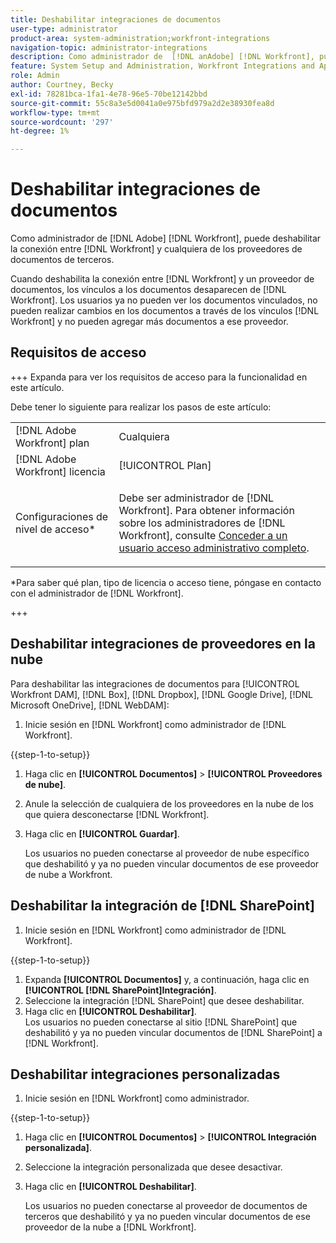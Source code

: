 ```yaml
---
title: Deshabilitar integraciones de documentos
user-type: administrator
product-area: system-administration;workfront-integrations
navigation-topic: administrator-integrations
description: Como administrador de  [!DNL anAdobe] [!DNL Workfront], puede deshabilitar la conexión entre Workfront y cualquiera de los proveedores de documentos de terceros.
feature: System Setup and Administration, Workfront Integrations and Apps, Digital Content and Documents
role: Admin
author: Courtney, Becky
exl-id: 78281bca-1fa1-4e78-96e5-70be12142bbd
source-git-commit: 55c8a3e5d0041a0e975bfd979a2d2e38930fea8d
workflow-type: tm+mt
source-wordcount: '297'
ht-degree: 1%

---
```


# Deshabilitar integraciones de documentos

Como administrador de [!DNL Adobe] [!DNL Workfront], puede deshabilitar la conexión entre [!DNL Workfront] y cualquiera de los proveedores de documentos de terceros.

Cuando deshabilita la conexión entre [!DNL Workfront] y un proveedor de documentos, los vínculos a los documentos desaparecen de [!DNL Workfront]. Los usuarios ya no pueden ver los documentos vinculados, no pueden realizar cambios en los documentos a través de los vínculos [!DNL Workfront] y no pueden agregar más documentos a ese proveedor.

## Requisitos de acceso

+++ Expanda para ver los requisitos de acceso para la funcionalidad en este artículo.

Debe tener lo siguiente para realizar los pasos de este artículo:

<table style="table-layout:auto"> 
 <col> 
 <col> 
 <tbody> 
  <tr> 
   <td role="rowheader">[!DNL Adobe Workfront] plan</td> 
   <td>Cualquiera</td> 
  </tr> 
  <tr> 
   <td role="rowheader">[!DNL Adobe Workfront] licencia</td> 
   <td>[!UICONTROL Plan]</td> 
  </tr> 
  <tr> 
   <td role="rowheader">Configuraciones de nivel de acceso*</td> 
   <td> <p>Debe ser administrador de [!DNL Workfront]. Para obtener información sobre los administradores de [!DNL Workfront], consulte <a href="../../administration-and-setup/add-users/configure-and-grant-access/grant-a-user-full-administrative-access.md" class="MCXref xref">Conceder a un usuario acceso administrativo completo</a>.</p> </td> 
  </tr> 
 </tbody> 
</table>

&#42;Para saber qué plan, tipo de licencia o acceso tiene, póngase en contacto con el administrador de [!DNL Workfront].

+++

## Deshabilitar integraciones de proveedores en la nube

Para deshabilitar las integraciones de documentos para [!UICONTROL Workfront DAM], [!DNL Box], [!DNL Dropbox], [!DNL Google Drive], [!DNL Microsoft OneDrive], [!DNL WebDAM]:

1. Inicie sesión en [!DNL Workfront] como administrador de [!DNL Workfront].

{{step-1-to-setup}}

1. Haga clic en **[!UICONTROL Documentos]** > **[!UICONTROL Proveedores de nube]**.

1. Anule la selección de cualquiera de los proveedores en la nube de los que quiera desconectarse [!DNL Workfront].
1. Haga clic en **[!UICONTROL Guardar]**.

   Los usuarios no pueden conectarse al proveedor de nube específico que deshabilitó y ya no pueden vincular documentos de ese proveedor de nube a Workfront.

## Deshabilitar la integración de [!DNL SharePoint]

1. Inicie sesión en [!DNL Workfront] como administrador de [!DNL Workfront].

{{step-1-to-setup}}

1. Expanda **[!UICONTROL Documentos]** y, a continuación, haga clic en **[!UICONTROL [!DNL SharePoint]Integración]**.
1. Seleccione la integración [!DNL SharePoint] que desee deshabilitar.
1. Haga clic en **[!UICONTROL Deshabilitar]**.\
   Los usuarios no pueden conectarse al sitio [!DNL SharePoint] que deshabilitó y ya no pueden vincular documentos de [!DNL SharePoint] a [!DNL Workfront].

## Deshabilitar integraciones personalizadas

1. Inicie sesión en [!DNL Workfront] como administrador.

{{step-1-to-setup}}

1. Haga clic en **[!UICONTROL Documentos]** > **[!UICONTROL Integración personalizada]**.
1. Seleccione la integración personalizada que desee desactivar.
1. Haga clic en **[!UICONTROL Deshabilitar]**.

   Los usuarios no pueden conectarse al proveedor de documentos de terceros que deshabilitó y ya no pueden vincular documentos de ese proveedor de la nube a [!DNL Workfront].
